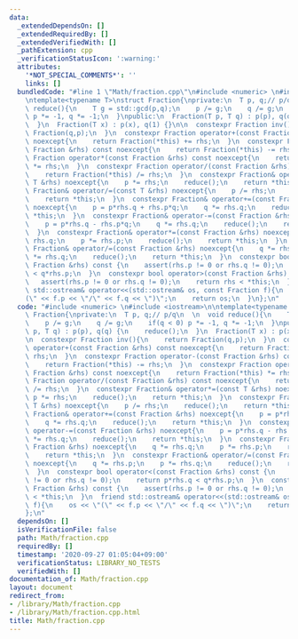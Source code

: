 ```yaml
---
data:
  _extendedDependsOn: []
  _extendedRequiredBy: []
  _extendedVerifiedWith: []
  _pathExtension: cpp
  _verificationStatusIcon: ':warning:'
  attributes:
    '*NOT_SPECIAL_COMMENTS*': ''
    links: []
  bundledCode: "#line 1 \"Math/fraction.cpp\"\n#include <numeric> \n#include <iostream>\n\
    \ntemplate<typename T>\nstruct Fraction{\nprivate:\n  T p, q;// p/q\n  \n  void\
    \ reduce(){\n    T g = std::gcd(p,q);\n    p /= g;\n    q /= g;\n    if(q < 0)\
    \ p *= -1, q *= -1;\n  }\npublic:\n  Fraction(T p, T q) : p(p), q(q) {\n    reduce();\n\
    \  }\n  Fraction(T x) : p(x), q(1) {}\n\n  constexpr Fraction inv(){\n    return\
    \ Fraction(q,p);\n  }\n  constexpr Fraction operator+(const Fraction &rhs) const\
    \ noexcept{\n    return Fraction(*this) += rhs;\n  }\n  constexpr Fraction operator-(const\
    \ Fraction &rhs) const noexcept{\n    return Fraction(*this) -= rhs;\n  }\n  constexpr\
    \ Fraction operator*(const Fraction &rhs) const noexcept{\n    return Fraction(*this)\
    \ *= rhs;\n  }\n  constexpr Fraction operator/(const Fraction &rhs) const noexcept{\n\
    \    return Fraction(*this) /= rhs;\n  }\n  constexpr Fraction& operator*=(const\
    \ T &rhs) noexcept{\n    p *= rhs;\n    reduce();\n    return *this;\n  }\n  constexpr\
    \ Fraction& operator/=(const T &rhs) noexcept{\n    p /= rhs;\n    reduce();\n\
    \    return *this;\n  }\n  constexpr Fraction& operator+=(const Fraction &rhs)\
    \ noexcept{\n    p = p*rhs.q + rhs.p*q;\n    q *= rhs.q;\n    reduce();\n    return\
    \ *this;\n  }\n  constexpr Fraction& operator-=(const Fraction &rhs) noexcept{\n\
    \    p = p*rhs.q - rhs.p*q;\n    q *= rhs.q;\n    reduce();\n    return *this;\n\
    \  }\n  constexpr Fraction& operator*=(const Fraction &rhs) noexcept{\n    q *=\
    \ rhs.q;\n    p *= rhs.p;\n    reduce();\n    return *this;\n  }\n  constexpr\
    \ Fraction& operator/=(const Fraction &rhs) noexcept{\n    q *= rhs.p;\n    p\
    \ *= rhs.q;\n    reduce();\n    return *this;\n  }\n  constexpr bool operator<(const\
    \ Fraction &rhs) const {\n    assert(rhs.p != 0 or rhs.q != 0);\n    return p*rhs.q\
    \ < q*rhs.p;\n  }\n  constexpr bool operator>(const Fraction &rhs) const {\n \
    \   assert(rhs.p != 0 or rhs.q != 0);\n    return rhs < *this;\n  }\n  friend\
    \ std::ostream& operator<<(std::ostream& os, const Fraction f){\n    os << \"\
    (\" << f.p << \"/\" << f.q << \")\";\n    return os;\n  }\n};\n"
  code: "#include <numeric> \n#include <iostream>\n\ntemplate<typename T>\nstruct\
    \ Fraction{\nprivate:\n  T p, q;// p/q\n  \n  void reduce(){\n    T g = std::gcd(p,q);\n\
    \    p /= g;\n    q /= g;\n    if(q < 0) p *= -1, q *= -1;\n  }\npublic:\n  Fraction(T\
    \ p, T q) : p(p), q(q) {\n    reduce();\n  }\n  Fraction(T x) : p(x), q(1) {}\n\
    \n  constexpr Fraction inv(){\n    return Fraction(q,p);\n  }\n  constexpr Fraction\
    \ operator+(const Fraction &rhs) const noexcept{\n    return Fraction(*this) +=\
    \ rhs;\n  }\n  constexpr Fraction operator-(const Fraction &rhs) const noexcept{\n\
    \    return Fraction(*this) -= rhs;\n  }\n  constexpr Fraction operator*(const\
    \ Fraction &rhs) const noexcept{\n    return Fraction(*this) *= rhs;\n  }\n  constexpr\
    \ Fraction operator/(const Fraction &rhs) const noexcept{\n    return Fraction(*this)\
    \ /= rhs;\n  }\n  constexpr Fraction& operator*=(const T &rhs) noexcept{\n   \
    \ p *= rhs;\n    reduce();\n    return *this;\n  }\n  constexpr Fraction& operator/=(const\
    \ T &rhs) noexcept{\n    p /= rhs;\n    reduce();\n    return *this;\n  }\n  constexpr\
    \ Fraction& operator+=(const Fraction &rhs) noexcept{\n    p = p*rhs.q + rhs.p*q;\n\
    \    q *= rhs.q;\n    reduce();\n    return *this;\n  }\n  constexpr Fraction&\
    \ operator-=(const Fraction &rhs) noexcept{\n    p = p*rhs.q - rhs.p*q;\n    q\
    \ *= rhs.q;\n    reduce();\n    return *this;\n  }\n  constexpr Fraction& operator*=(const\
    \ Fraction &rhs) noexcept{\n    q *= rhs.q;\n    p *= rhs.p;\n    reduce();\n\
    \    return *this;\n  }\n  constexpr Fraction& operator/=(const Fraction &rhs)\
    \ noexcept{\n    q *= rhs.p;\n    p *= rhs.q;\n    reduce();\n    return *this;\n\
    \  }\n  constexpr bool operator<(const Fraction &rhs) const {\n    assert(rhs.p\
    \ != 0 or rhs.q != 0);\n    return p*rhs.q < q*rhs.p;\n  }\n  constexpr bool operator>(const\
    \ Fraction &rhs) const {\n    assert(rhs.p != 0 or rhs.q != 0);\n    return rhs\
    \ < *this;\n  }\n  friend std::ostream& operator<<(std::ostream& os, const Fraction\
    \ f){\n    os << \"(\" << f.p << \"/\" << f.q << \")\";\n    return os;\n  }\n\
    };\n"
  dependsOn: []
  isVerificationFile: false
  path: Math/fraction.cpp
  requiredBy: []
  timestamp: '2020-09-27 01:05:04+09:00'
  verificationStatus: LIBRARY_NO_TESTS
  verifiedWith: []
documentation_of: Math/fraction.cpp
layout: document
redirect_from:
- /library/Math/fraction.cpp
- /library/Math/fraction.cpp.html
title: Math/fraction.cpp
---
```

